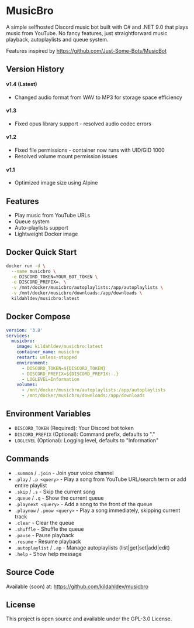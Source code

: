 # MusicBro

A simple selfhosted Discord music bot built with C# and .NET 9.0 that plays music from YouTube.
No fancy features, just straightforward music playback, autoplaylists and queue system.

Features inspired by https://github.com/Just-Some-Bots/MusicBot

## Version History
#### v1.4 (Latest)
- Changed audio format from WAV to MP3 for storage space efficiency

#### v1.3
- Fixed opus library support - resolved audio codec errors

#### v1.2
- Fixed file permissions - container now runs with UID/GID 1000
- Resolved volume mount permission issues

#### v1.1
- Optimized image size using Alpine

## Features

- Play music from YouTube URLs
- Queue system
- Auto-playlists support
- Lightweight Docker image

## Docker Quick Start

```bash
docker run -d \
  --name musicbro \
  -e DISCORD_TOKEN=YOUR_BOT_TOKEN \
  -e DISCORD_PREFIX=. \
  -v /mnt/docker/musicbro/autoplaylists:/app/autoplaylists \
  -v /mnt/docker/musicbro/downloads:/app/downloads \
  kildahldev/musicbro:latest
```

## Docker Compose

```yaml
version: '3.8'
services:
  musicbro:
    image: kildahldev/musicbro:latest
    container_name: musicbro
    restart: unless-stopped
    environment:
      - DISCORD_TOKEN=${DISCORD_TOKEN}
      - DISCORD_PREFIX=${DISCORD_PREFIX:-.}
      - LOGLEVEL=Information
    volumes:
      - /mnt/docker/musicbro/autoplaylists:/app/autoplaylists
      - /mnt/docker/musicbro/downloads:/app/downloads
```

## Environment Variables

- `DISCORD_TOKEN` (Required): Your Discord bot token
- `DISCORD_PREFIX` (Optional): Command prefix, defaults to "."
- `LOGLEVEL` (Optional): Logging level, defaults to "Information"

## Commands

- `.summon` / `.join` - Join your voice channel
- `.play` / `.p <query>` - Play a song from YouTube URL/search term or add entire playlist
- `.skip` / `.s` - Skip the current song
- `.queue` / `.q` - Show the current queue
- `.playnext <query>` - Add a song to the front of the queue
- `.playnow` / `.pnow <query>` - Play a song immediately, skipping current track
- `.clear` - Clear the queue
- `.shuffle` - Shuffle the queue
- `.pause` - Pause playback
- `.resume` - Resume playback
- `.autoplaylist` / `.ap` - Manage autoplaylists (list|get|set|add|edit)
- `.help` - Show help message

## Source Code

Available (soon) at: https://github.com/kildahldev/musicbro

## License

This project is open source and available under the GPL-3.0 License.